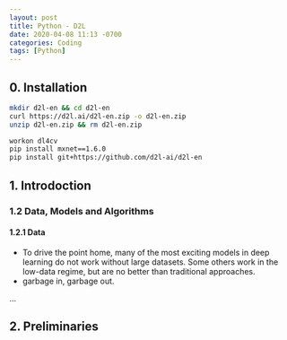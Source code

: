 ```yaml
---
layout: post
title: Python - D2L
date: 2020-04-08 11:13 -0700
categories: Coding
tags: [Python]
---
```


## 0. Installation

```bash
mkdir d2l-en && cd d2l-en
curl https://d2l.ai/d2l-en.zip -o d2l-en.zip
unzip d2l-en.zip && rm d2l-en.zip

workon dl4cv
pip install mxnet==1.6.0
pip install git+https://github.com/d2l-ai/d2l-en
```

## 1. Introdoction

### 1.2 Data, Models and Algorithms

#### 1.2.1 Data
* To drive the point home, many of the most exciting models in deep learning do not work without large datasets. Some others work in the low-data regime, but are no better than traditional approaches.
* garbage in, garbage out.

...


## 2. Preliminaries
